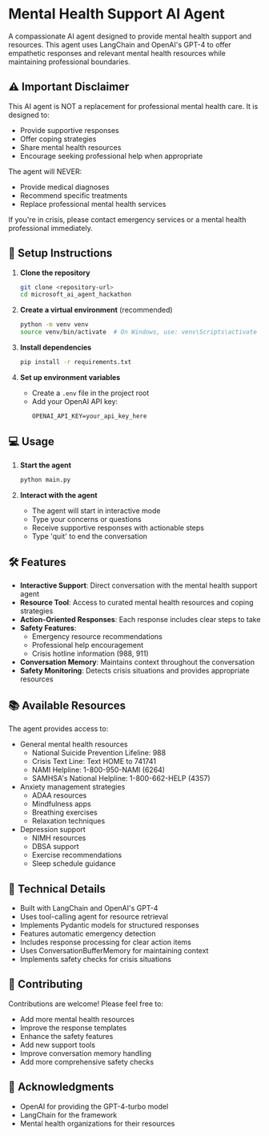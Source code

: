 # Mental Health Support AI Agent

A compassionate AI agent designed to provide mental health support and resources. This agent uses LangChain and OpenAI's GPT-4 to offer empathetic responses and relevant mental health resources while maintaining professional boundaries.

## ⚠️ Important Disclaimer

This AI agent is NOT a replacement for professional mental health care. It is designed to:
- Provide supportive responses
- Offer coping strategies
- Share mental health resources
- Encourage seeking professional help when appropriate

The agent will NEVER:
- Provide medical diagnoses
- Recommend specific treatments
- Replace professional mental health services

If you're in crisis, please contact emergency services or a mental health professional immediately.

## 🚀 Setup Instructions

1. **Clone the repository**
   ```bash
   git clone <repository-url>
   cd microsoft_ai_agent_hackathon
   ```

2. **Create a virtual environment** (recommended)
   ```bash
   python -m venv venv
   source venv/bin/activate  # On Windows, use: venv\Scripts\activate
   ```

3. **Install dependencies**
   ```bash
   pip install -r requirements.txt
   ```

4. **Set up environment variables**
   - Create a `.env` file in the project root
   - Add your OpenAI API key:
     ```
     OPENAI_API_KEY=your_api_key_here
     ```

## 💻 Usage

1. **Start the agent**
   ```bash
   python main.py
   ```

2. **Interact with the agent**
   - The agent will start in interactive mode
   - Type your concerns or questions
   - Receive supportive responses with actionable steps
   - Type 'quit' to end the conversation

## 🛠️ Features

- **Interactive Support**: Direct conversation with the mental health support agent
- **Resource Tool**: Access to curated mental health resources and coping strategies
- **Action-Oriented Responses**: Each response includes clear steps to take
- **Safety Features**: 
  - Emergency resource recommendations
  - Professional help encouragement
  - Crisis hotline information (988, 911)
- **Conversation Memory**: Maintains context throughout the conversation
- **Safety Monitoring**: Detects crisis situations and provides appropriate resources

## 📚 Available Resources

The agent provides access to:
- General mental health resources
  - National Suicide Prevention Lifeline: 988
  - Crisis Text Line: Text HOME to 741741
  - NAMI Helpline: 1-800-950-NAMI (6264)
  - SAMHSA's National Helpline: 1-800-662-HELP (4357)
- Anxiety management strategies
  - ADAA resources
  - Mindfulness apps
  - Breathing exercises
  - Relaxation techniques
- Depression support
  - NIMH resources
  - DBSA support
  - Exercise recommendations
  - Sleep schedule guidance

## 🔧 Technical Details

- Built with LangChain and OpenAI's GPT-4
- Uses tool-calling agent for resource retrieval
- Implements Pydantic models for structured responses
- Features automatic emergency detection
- Includes response processing for clear action items
- Uses ConversationBufferMemory for maintaining context
- Implements safety checks for crisis situations

## 🤝 Contributing

Contributions are welcome! Please feel free to:
- Add more mental health resources
- Improve the response templates
- Enhance the safety features
- Add new support tools
- Improve conversation memory handling
- Add more comprehensive safety checks

## 🙏 Acknowledgments

- OpenAI for providing the GPT-4-turbo model
- LangChain for the framework
- Mental health organizations for their resources
